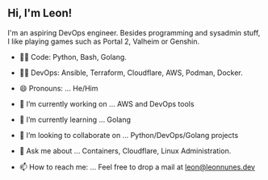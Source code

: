 <h2> Hi, I'm Leon!</h2>
 <!--<img align="right" src="https://leonn98342.s3.amazonaws.com/leon1.png" width="300">-->

I'm an aspiring DevOps engineer.
Besides programming and sysadmin stuff, I like playing games such as Portal 2, Valheim or Genshin.

- :man_technologist: Code: Python, Bash, Golang.
- :man_technologist: DevOps: Ansible, Terraform, Cloudflare, AWS, Podman, Docker.

- 😄 Pronouns: ...
  He/Him

- 🔭 I’m currently working on ...
  AWS and DevOps tools
- 🌱 I’m currently learning ...
  Golang
- 👯 I’m looking to collaborate on ...
  Python/DevOps/Golang projects
- 💬 Ask me about ...
  Containers, Cloudflare, Linux Administration.
- 📫 How to reach me: ...
  Feel free to drop a mail at leon@leonnunes.dev
